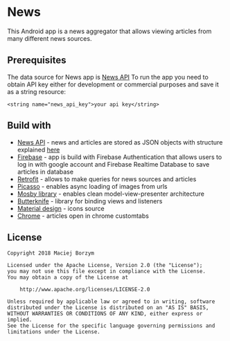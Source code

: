 # News
This Android app is a news aggregator that allows viewing articles from many different news sources.

## Prerequisites
The data source for News app is [News API](https://newsapi.org)
To run the app you need to obtain API key either for development or commercial purposes and save it as a string resource:
```
<string name="news_api_key">your api key</string>
```

## Build with
* [News API](https://newsapi.org) - news and articles are stored as JSON objects with structure explained [here](https://newsapi.org/docs/get-started)
* [Firebase](https://firebase.google.com/) - app is build with Firebase Authentication that allows users to log in with google account and Firebase Realtime Database to save articles in database
* [Retrofit](http://square.github.io/retrofit/) - allows to make queries for news sources and articles
* [Picasso](http://square.github.io/picasso/) - enables async loading of images from urls
* [Mosby library](https://github.com/sockeqwe/mosby) - enables clean model-view-presenter architecture
* [Butterknife](http://jakewharton.github.io/butterknife/) - library for binding views and listeners
* [Material design](https://material.io/) - icons source
* [Chrome](https://developer.chrome.com/multidevice/android/customtabs) - articles open in chrome customtabs

## License
```
Copyright 2018 Maciej Borzym

Licensed under the Apache License, Version 2.0 (the "License");
you may not use this file except in compliance with the License.
You may obtain a copy of the License at

    http://www.apache.org/licenses/LICENSE-2.0

Unless required by applicable law or agreed to in writing, software
distributed under the License is distributed on an "AS IS" BASIS,
WITHOUT WARRANTIES OR CONDITIONS OF ANY KIND, either express or implied.
See the License for the specific language governing permissions and
limitations under the License.
```

